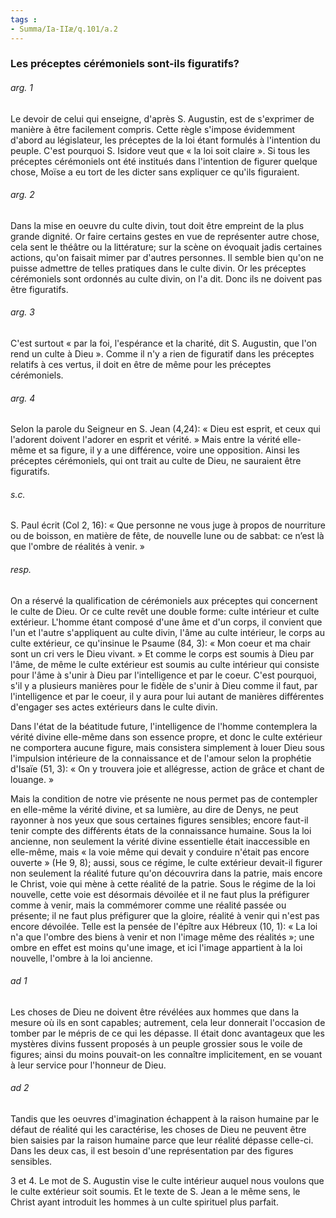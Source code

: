 ```yaml
---
tags : 
- Summa/Ia-IIæ/q.101/a.2
---
```


### Les préceptes cérémoniels sont-ils figuratifs?

###### arg. 1
Le devoir de celui qui enseigne, d'après S. Augustin, est de s'exprimer de manière à être facilement compris. Cette règle s'impose évidemment d'abord au législateur, les préceptes de la loi étant formulés à l'intention du peuple. C'est pourquoi S. Isidore veut que « la loi soit claire ». Si tous les préceptes cérémoniels ont été institués dans l'intention de figurer quelque chose, Moïse a eu tort de les dicter sans expliquer ce qu'ils figuraient. 

###### arg. 2
Dans la mise en oeuvre du culte divin, tout doit être empreint de la plus grande dignité. Or faire certains gestes en vue de représenter autre chose, cela sent le théâtre ou la littérature; sur la scène on évoquait jadis certaines actions, qu'on faisait mimer par d'autres personnes. Il semble bien qu'on ne puisse admettre de telles pratiques dans le culte divin. Or les préceptes cérémoniels sont ordonnés au culte divin, on l'a dit. Donc ils ne doivent pas être figuratifs. 

###### arg. 3
C'est surtout « par la foi, l'espérance et la charité, dit S. Augustin, que l'on rend un culte à Dieu ». Comme il n'y a rien de figuratif dans les préceptes relatifs à ces vertus, il doit en être de même pour les préceptes cérémoniels. 

###### arg. 4
Selon la parole du Seigneur en S. Jean (4,24): « Dieu est esprit, et ceux qui l'adorent doivent l'adorer en esprit et vérité. » Mais entre la vérité elle-même et sa figure, il y a une différence, voire une opposition. Ainsi les préceptes cérémoniels, qui ont trait au culte de Dieu, ne sauraient être figuratifs. 

###### s.c.
S. Paul écrit (Col 2, 16): « Que personne ne vous juge à propos de nourriture ou de boisson, en matière de fête, de nouvelle lune ou de sabbat: ce n’est là que l'ombre de réalités à venir. » 

###### resp.
On a réservé la qualification de cérémoniels aux préceptes qui concernent le culte de Dieu. Or ce culte revêt une double forme: culte intérieur et culte extérieur. L'homme étant composé d'une âme et d'un corps, il convient que l'un et l'autre s'appliquent au culte divin, l'âme au culte intérieur, le corps au culte extérieur, ce qu'insinue le Psaume (84, 3): « Mon coeur et ma chair sont un cri vers le Dieu vivant. » Et comme le corps est soumis à Dieu par l'âme, de même le culte extérieur est soumis au culte intérieur qui consiste pour l'âme à s'unir à Dieu par l'intelligence et par le coeur. C'est pourquoi, s'il y a plusieurs manières pour le fidèle de s'unir à Dieu comme il faut, par l'intelligence et par le coeur, il y aura pour lui autant de manières différentes d'engager ses actes extérieurs dans le culte divin. 

Dans l'état de la béatitude future, l'intelligence de l'homme contemplera la vérité divine elle-même dans son essence propre, et donc le culte extérieur ne comportera aucune figure, mais consistera simplement à louer Dieu sous l'impulsion intérieure de la connaissance et de l'amour selon la prophétie d'Isaïe (51, 3): « On y trouvera joie et allégresse, action de grâce et chant de louange. » 

Mais la condition de notre vie présente ne nous permet pas de contempler en elle-même la vérité divine, et sa lumière, au dire de Denys, ne peut rayonner à nos yeux que sous certaines figures sensibles; encore faut-il tenir compte des différents états de la connaissance humaine. Sous la loi ancienne, non seulement la vérité divine essentielle était inaccessible en elle-même, mais « la voie même qui devait y conduire n'était pas encore ouverte » (He 9, 8); aussi, sous ce régime, le culte extérieur devait-il figurer non seulement la réalité future qu'on découvrira dans la patrie, mais encore le Christ, voie qui mène à cette réalité de la patrie. Sous le régime de la loi nouvelle, cette voie est désormais dévoilée et il ne faut plus la préfigurer comme à venir, mais la commémorer comme une réalité passée ou présente; il ne faut plus préfigurer que la gloire, réalité à venir qui n'est pas encore dévoilée. Telle est la pensée de l'épître aux Hébreux (10, 1): « La loi n'a que l'ombre des biens à venir et non l'image même des réalités »; une ombre en effet est moins qu'une image, et ici l'image appartient à la loi nouvelle, l'ombre à la loi ancienne. 

###### ad 1
Les choses de Dieu ne doivent être révélées aux hommes que dans la mesure où ils en sont capables; autrement, cela leur donnerait l'occasion de tomber par le mépris de ce qui les dépasse. Il était donc avantageux que les mystères divins fussent proposés à un peuple grossier sous le voile de figures; ainsi du moins pouvait-on les connaître implicitement, en se vouant à leur service pour l'honneur de Dieu. 

###### ad 2
Tandis que les oeuvres d'imagination échappent à la raison humaine par le défaut de réalité qui les caractérise, les choses de Dieu ne peuvent être bien saisies par la raison humaine parce que leur réalité dépasse celle-ci. Dans les deux cas, il est besoin d'une représentation par des figures sensibles. 

3 et 4. Le mot de S. Augustin vise le culte intérieur auquel nous voulons que le culte extérieur soit soumis. Et le texte de S. Jean a le même sens, le Christ ayant introduit les hommes à un culte spirituel plus parfait. 

